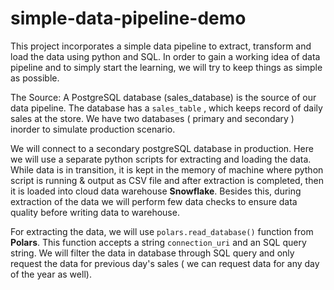 # simple-data-pipeline-demo
This project incorporates a simple data pipeline to extract, transform and load the data using python and SQL.
In order to gain a working idea of data pipeline and to simply start the learning, we will try to keep things
 as simple as possible.

The Source: A PostgreSQL database (sales_database) is the source of our data pipeline. The database has a `sales_table`
, which keeps record of daily sales at the store. We have two databases ( primary and secondary ) inorder to simulate production
scenario.

We will connect to a secondary postgreSQL database in production. Here we will use a separate python scripts for extracting and loading the data. While data is in transition, it is kept in the memory of machine where python script is running & output as CSV file and after extraction is completed, then it is loaded into cloud data warehouse **Snowflake**. Besides this, during extraction of the data we will perform few data checks to ensure data quality before writing data to warehouse.


For extracting the data, we will use `polars.read_database()` function from **Polars**. This function accepts
a string `connection_uri` and an SQL query string. We will filter the data in database through SQL query and 
only request the data for previous day's sales ( we can request data for any day of the year as well).